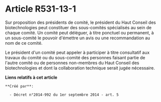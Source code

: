 # Article R531-13-1

Sur proposition des présidents de comité, le président du Haut Conseil des biotechnologies peut constituer des sous-comités
spécialisés au sein de chaque comité. Un comité peut déléguer, à titre ponctuel ou permanent, à un sous-comité le pouvoir
d'émettre un avis ou une recommandation au nom de ce comité.

Le président d'un comité peut appeler à participer à titre consultatif aux travaux du comité ou du sous-comité des personnes
faisant partie de l'autre comité ou de personnes non-membres du Haut Conseil des biotechnologies et dont la collaboration
technique serait jugée nécessaire.

**Liens relatifs à cet article**

	**Créé par**:

	  - Décret n°2014-992 du 1er septembre 2014 - art. 5
